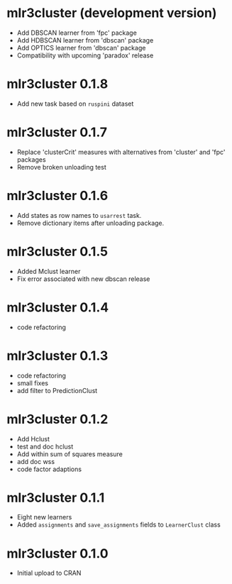 # mlr3cluster (development version)

* Add DBSCAN learner from 'fpc' package
* Add HDBSCAN learner from 'dbscan' package
* Add OPTICS learner from 'dbscan' package
* Compatibility with upcoming 'paradox' release

# mlr3cluster 0.1.8

* Add new task based on `ruspini` dataset

# mlr3cluster 0.1.7

* Replace 'clusterCrit' measures with alternatives from 'cluster' and 'fpc' packages
* Remove broken unloading test

# mlr3cluster 0.1.6

* Add states as row names to `usarrest` task.
* Remove dictionary items after unloading package.

# mlr3cluster 0.1.5

* Added Mclust learner
* Fix error associated with new dbscan release

# mlr3cluster 0.1.4

* code refactoring

# mlr3cluster 0.1.3

* code refactoring
* small fixes
* add filter to PredictionClust

# mlr3cluster 0.1.2

* Add Hclust
* test and doc hclust
* Add within sum of squares measure
* add doc wss
* code factor adaptions


# mlr3cluster 0.1.1

*	Eight new learners
*	Added `assignments` and `save_assignments` fields to `LearnerClust` class

# mlr3cluster 0.1.0

*	Initial upload to CRAN
